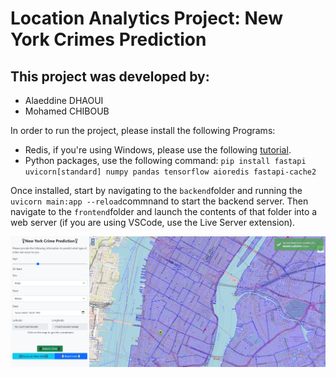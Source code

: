 # Location Analytics Project: New York Crimes Prediction

## This project was developed by:
- Alaeddine DHAOUI
- Mohamed CHIBOUB

In order to run the project, please install the following Programs:
- Redis, if you're using Windows, please use the following [tutorial](https://dev.to/divshekhar/how-to-install-redis-on-windows-10-3e99).
- Python packages, use the following command: `pip install fastapi uvicorn[standard] numpy pandas tensorflow aioredis fastapi-cache2`

Once installed, start by navigating to the `backend`folder and running the `uvicorn main:app --reload`commnand to start the backend server. Then navigate to the `frontend`folder and launch the contents of that folder into a web server (if you are using VSCode, use the Live Server extension).

![Demo Image](assets/demo.png)